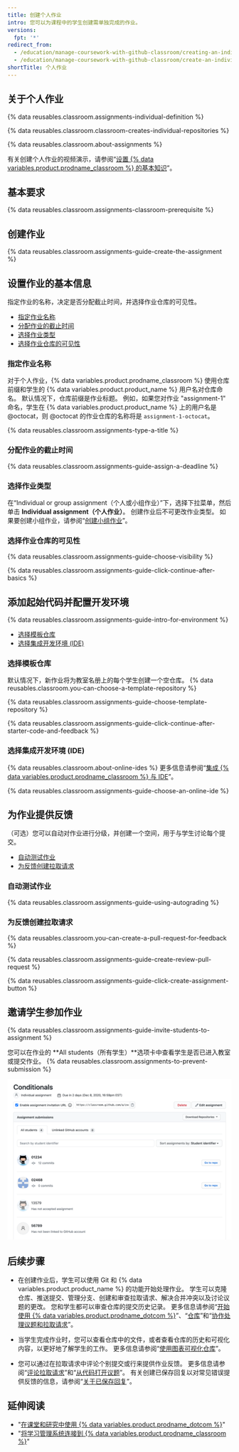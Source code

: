 ```yaml
---
title: 创建个人作业
intro: 您可以为课程中的学生创建需单独完成的作业。
versions:
  fpt: '*'
redirect_from:
  - /education/manage-coursework-with-github-classroom/creating-an-individual-assignment
  - /education/manage-coursework-with-github-classroom/create-an-individual-assignment
shortTitle: 个人作业
---
```


## 关于个人作业

{% data reusables.classroom.assignments-individual-definition %}

{% data reusables.classroom.classroom-creates-individual-repositories %}

{% data reusables.classroom.about-assignments %}

有关创建个人作业的视频演示，请参阅“[设置 {% data variables.product.prodname_classroom %} 的基本知识](/education/manage-coursework-with-github-classroom/basics-of-setting-up-github-classroom)”。

## 基本要求

{% data reusables.classroom.assignments-classroom-prerequisite %}

## 创建作业

{% data reusables.classroom.assignments-guide-create-the-assignment %}

## 设置作业的基本信息

指定作业的名称，决定是否分配截止时间，并选择作业仓库的可见性。

- [指定作业名称](#naming-an-assignment)
- [分配作业的截止时间](#assigning-a-deadline-for-an-assignment)
- [选择作业类型](#choosing-an-assignment-type)
- [选择作业仓库的可见性](#choosing-a-visibility-for-assignment-repositories)

### 指定作业名称

对于个人作业，{% data variables.product.prodname_classroom %} 使用仓库前缀和学生的 {% data variables.product.product_name %} 用户名对仓库命名。 默认情况下，仓库前缀是作业标题。 例如，如果您对作业 "assignment-1" 命名，学生在 {% data variables.product.product_name %} 上的用户名是 @octocat，则 @octocat 的作业仓库的名称将是 `assignment-1-octocat`。

{% data reusables.classroom.assignments-type-a-title %}

### 分配作业的截止时间

{% data reusables.classroom.assignments-guide-assign-a-deadline %}

### 选择作业类型

在“Individual or group assignment（个人或小组作业）”下，选择下拉菜单，然后单击 **Individual assignment（个人作业）**。 创建作业后不可更改作业类型。 如果要创建小组作业，请参阅“[创建小组作业](/education/manage-coursework-with-github-classroom/create-a-group-assignment)”。

### 选择作业仓库的可见性

{% data reusables.classroom.assignments-guide-choose-visibility %}

{% data reusables.classroom.assignments-guide-click-continue-after-basics %}

## 添加起始代码并配置开发环境

{% data reusables.classroom.assignments-guide-intro-for-environment %}

- [选择模板仓库](#choosing-a-template-repository)
- [选择集成开发环境 (IDE)](#choosing-an-integrated-development-environment-ide)

### 选择模板仓库

默认情况下，新作业将为教室名册上的每个学生创建一个空仓库。 {% data reusables.classroom.you-can-choose-a-template-repository %}

{% data reusables.classroom.assignments-guide-choose-template-repository %}

{% data reusables.classroom.assignments-guide-click-continue-after-starter-code-and-feedback %}

### 选择集成开发环境 (IDE)

{% data reusables.classroom.about-online-ides %} 更多信息请参阅“[集成 {% data variables.product.prodname_classroom %} 与 IDE](/education/manage-coursework-with-github-classroom/integrate-github-classroom-with-an-ide)”。

{% data reusables.classroom.assignments-guide-choose-an-online-ide %}

## 为作业提供反馈

（可选）您可以自动对作业进行分级，并创建一个空间，用于与学生讨论每个提交。

- [自动测试作业](#testing-assignments-automatically)
- [为反馈创建拉取请求](#creating-a-pull-request-for-feedback)

### 自动测试作业

{% data reusables.classroom.assignments-guide-using-autograding %}

### 为反馈创建拉取请求

{% data reusables.classroom.you-can-create-a-pull-request-for-feedback %}

{% data reusables.classroom.assignments-guide-create-review-pull-request %}

{% data reusables.classroom.assignments-guide-click-create-assignment-button %}

## 邀请学生参加作业

{% data reusables.classroom.assignments-guide-invite-students-to-assignment %}

您可以在作业的 **All students（所有学生）**选项卡中查看学生是否已进入教室或提交作业。 {% data reusables.classroom.assignments-to-prevent-submission %}

<div class="procedural-image-wrapper">
  <img alt="个人作业" class="procedural-image-wrapper" src="/assets/images/help/classroom/assignment-individual-hero.png">
</div>

## 后续步骤

- 在创建作业后，学生可以使用 Git 和 {% data variables.product.product_name %} 的功能开始处理作业。 学生可以克隆仓库、推送提交、管理分支、创建和审查拉取请求、解决合并冲突以及讨论议题的更改。 您和学生都可以审查仓库的提交历史记录。 更多信息请参阅“[开始使用 {% data variables.product.prodname_dotcom %}](/github/getting-started-with-github)”、“[仓库](/repositories)”和“[协作处理议题和拉取请求](/github/collaborating-with-issues-and-pull-requests)”。

- 当学生完成作业时，您可以查看仓库中的文件，或者查看仓库的历史和可视化内容，以更好地了解学生的工作。 更多信息请参阅“[使用图表可视化仓库](/github/visualizing-repository-data-with-graphs)”。

- 您可以通过在拉取请求中评论个别提交或行来提供作业反馈。 更多信息请参阅“[评论拉取请求](/github/collaborating-with-issues-and-pull-requests/commenting-on-a-pull-request)”和“[从代码打开议题](/github/managing-your-work-on-github/opening-an-issue-from-code)”。 有关创建已保存回复以对常见错误提供反馈的信息，请参阅“[关于已保存回复](/github/writing-on-github/about-saved-replies)”。

## 延伸阅读

- "[在课堂和研究中使用 {% data variables.product.prodname_dotcom %}](/education/explore-the-benefits-of-teaching-and-learning-with-github-education/use-github-in-your-classroom-and-research)"
- "[将学习管理系统连接到 {% data variables.product.prodname_classroom %}](/education/manage-coursework-with-github-classroom/connect-a-learning-management-system-to-github-classroom)"
